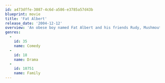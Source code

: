 ```yaml
---
id: a473dffe-3087-4c6d-a586-e3785a57d43b
blueprint: movie
title: 'Fat Albert'
release_date: '2004-12-12'
overview: 'An obese boy named Fat Albert and his friends Rudy, Mushmouth, Bill, Dumb Donald, Russell, and Weird Harold, pulls into trouble when they "fall" out of their TV world into the real world, where Fat Albert tries to help a young girl, Doris, make friends.'
genres:
  -
    id: 35
    name: Comedy
  -
    id: 18
    name: Drama
  -
    id: 10751
    name: Family
---
```

